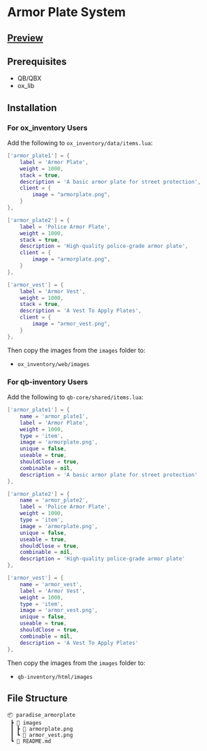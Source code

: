 # Armor Plate System

## [Preview](https://youtu.be/34XZO9kEaJM)

## Prerequisites

- QB/QBX
- ox_lib

## Installation

### For ox_inventory Users

Add the following to `ox_inventory/data/items.lua`:

```lua
['armor_plate1'] = {
    label = 'Armor Plate',
    weight = 1000,
    stack = true,
    description = 'A basic armor plate for street protection',
    client = {
        image = "armorplate.png",
    }
},

['armor_plate2'] = {
    label = 'Police Armor Plate',
    weight = 1000,
    stack = true,
    description = 'High-quality police-grade armor plate',
    client = {
        image = "armorplate.png",
    }
},

['armor_vest'] = {
    label = 'Armor Vest',
    weight = 1000,
    stack = true,
    description = 'A Vest To Apply Plates',
    client = {
        image = "armor_vest.png",
    }
},
```

Then copy the images from the `images` folder to:
- `ox_inventory/web/images`

### For qb-inventory Users 

Add the following to `qb-core/shared/items.lua`:

```lua
['armor_plate1'] = {
    name = 'armor_plate1',
    label = 'Armor Plate',
    weight = 1000,
    type = 'item',
    image = 'armorplate.png',
    unique = false,
    useable = true,
    shouldClose = true,
    combinable = nil,
    description = 'A basic armor plate for street protection'
},

['armor_plate2'] = {
    name = 'armor_plate2',
    label = 'Police Armor Plate',
    weight = 1000,
    type = 'item',
    image = 'armorplate.png',
    unique = false,
    useable = true,
    shouldClose = true,
    combinable = nil,
    description = 'High-quality police-grade armor plate'
},

['armor_vest'] = {
    name = 'armor_vest',
    label = 'Armor Vest', 
    weight = 1000,
    type = 'item',
    image = 'armor_vest.png',
    unique = false,
    useable = true,
    shouldClose = true,
    combinable = nil,
    description = 'A Vest To Apply Plates'
},
```

Then copy the images from the `images` folder to:
- `qb-inventory/html/images`

## File Structure

```
📦 paradise_armorplate
 ┣ 📂 images
 ┃ ┣ 📜 armorplate.png
 ┃ ┗ 📜 armor_vest.png
 ┗ 📜 README.md
```
